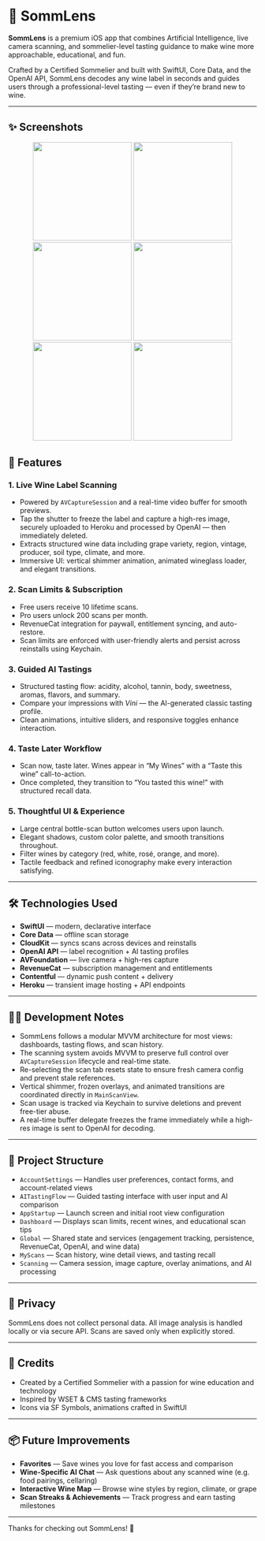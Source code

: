 

# 🍷 SommLens

**SommLens** is a premium iOS app that combines Artificial Intelligence, live camera scanning, and sommelier-level tasting guidance to make wine more approachable, educational, and fun.

Crafted by a Certified Sommelier and built with SwiftUI, Core Data, and the OpenAI API, SommLens decodes any wine label in seconds and guides users through a professional-level tasting — even if they’re brand new to wine.

---
## ✨ Screenshots
<p align="center">
  <img src="https://github.com/user-attachments/assets/9a152074-87cd-42ce-9ec7-f65d94262f6a" width="200"/>
  <img src="https://github.com/user-attachments/assets/710dc324-6e2a-4271-b0db-61aeaf12d794" width="200"/>
  <img src="https://github.com/user-attachments/assets/eaca821f-2408-47d7-98e7-1d17df1a84e0" width="200"/>
  <img src="https://github.com/user-attachments/assets/4acc36ed-b3ff-4bfc-8240-0c61a5d693fe" width="200"/>
  <img src="https://github.com/user-attachments/assets/23542e76-c400-4887-86a1-481017796630" width="200"/>
  <img src="https://github.com/user-attachments/assets/a8bd0133-2555-44a9-94dc-d83b767680a2" width="200"/>
</p>

## 📸 Features

### 1. Live Wine Label Scanning
- Powered by `AVCaptureSession` and a real-time video buffer for smooth previews.
- Tap the shutter to freeze the label and capture a high-res image, securely uploaded to Heroku and processed by OpenAI — then immediately deleted.
- Extracts structured wine data including grape variety, region, vintage, producer, soil type, climate, and more.
- Immersive UI: vertical shimmer animation, animated wineglass loader, and elegant transitions.

### 2. Scan Limits & Subscription
- Free users receive 10 lifetime scans.
- Pro users unlock 200 scans per month.
- RevenueCat integration for paywall, entitlement syncing, and auto-restore.
- Scan limits are enforced with user-friendly alerts and persist across reinstalls using Keychain.

### 3. Guided AI Tastings
- Structured tasting flow: acidity, alcohol, tannin, body, sweetness, aromas, flavors, and summary.
- Compare your impressions with *Vini* — the AI-generated classic tasting profile.
- Clean animations, intuitive sliders, and responsive toggles enhance interaction.

### 4. Taste Later Workflow
- Scan now, taste later. Wines appear in “My Wines” with a “Taste this wine” call-to-action.
- Once completed, they transition to “You tasted this wine!” with structured recall data.

### 5. Thoughtful UI & Experience
- Large central bottle-scan button welcomes users upon launch.
- Elegant shadows, custom color palette, and smooth transitions throughout.
- Filter wines by category (red, white, rosé, orange, and more).
- Tactile feedback and refined iconography make every interaction satisfying.

---

## 🛠 Technologies Used
- **SwiftUI** — modern, declarative interface
- **Core Data** — offline scan storage
- **CloudKit** — syncs scans across devices and reinstalls
- **OpenAI API** — label recognition + AI tasting profiles
- **AVFoundation** — live camera + high-res capture
- **RevenueCat** — subscription management and entitlements
- **Contentful** — dynamic push content + delivery
- **Heroku** — transient image hosting + API endpoints

---

## 👨‍💻 Development Notes
- SommLens follows a modular MVVM architecture for most views: dashboards, tasting flows, and scan history.
- The scanning system avoids MVVM to preserve full control over `AVCaptureSession` lifecycle and real-time state.
- Re-selecting the scan tab resets state to ensure fresh camera config and prevent stale references.
- Vertical shimmer, frozen overlays, and animated transitions are coordinated directly in `MainScanView`.
- Scan usage is tracked via Keychain to survive deletions and prevent free-tier abuse.
- A real-time buffer delegate freezes the frame immediately while a high-res image is sent to OpenAI for decoding.

---

## 📂 Project Structure

- `AccountSettings` — Handles user preferences, contact forms, and account-related views
- `AITastingFlow` — Guided tasting interface with user input and AI comparison
- `AppStartup` — Launch screen and initial root view configuration
- `Dashboard` — Displays scan limits, recent wines, and educational scan tips
- `Global` — Shared state and services (engagement tracking, persistence, RevenueCat, OpenAI, and wine data)
- `MyScans` — Scan history, wine detail views, and tasting recall
- `Scanning` — Camera session, image capture, overlay animations, and AI processing

---

## 🔐 Privacy
SommLens does not collect personal data. All image analysis is handled locally or via secure API. Scans are saved only when explicitly stored.

---

## 🙌 Credits
- Created by a Certified Sommelier with a passion for wine education and technology  
- Inspired by WSET & CMS tasting frameworks  
- Icons via SF Symbols, animations crafted in SwiftUI  

---

## 📦 Future Improvements
- **Favorites** — Save wines you love for fast access and comparison  
- **Wine-Specific AI Chat** — Ask questions about any scanned wine (e.g. food pairings, cellaring)  
- **Interactive Wine Map** — Browse wine styles by region, climate, or grape  
- **Scan Streaks & Achievements** — Track progress and earn tasting milestones  

---

Thanks for checking out SommLens! 🍷  
